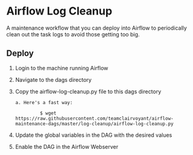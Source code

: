 # Airflow Log Cleanup

A maintenance workflow that you can deploy into Airflow to periodically clean out the task logs to avoid those getting too big.

## Deploy

1. Login to the machine running Airflow

2. Navigate to the dags directory

3. Copy the airflow-log-cleanup.py file to this dags directory

       a. Here's a fast way:

                $ wget https://raw.githubusercontent.com/teamclairvoyant/airflow-maintenance-dags/master/log-cleanup/airflow-log-cleanup.py
        
4. Update the global variables in the DAG with the desired values 

5. Enable the DAG in the Airflow Webserver
